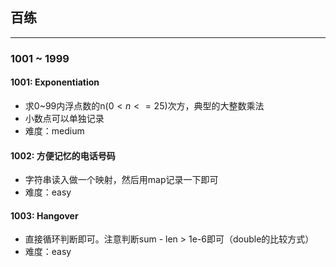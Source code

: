 ## 百练
---------- 

### 1001 ~ 1999

#### 1001: Exponentiation
 - 求0~99内浮点数的n$(0<n<=25)$次方，典型的大整数乘法
 - 小数点可以单独记录
 - 难度：medium
#### 1002: 方便记忆的电话号码
 - 字符串读入做一个映射，然后用map记录一下即可
 - 难度：easy
#### 1003: Hangover
 - 直接循环判断即可。注意判断sum - len > 1e-6即可（double的比较方式）
 - 难度：easy